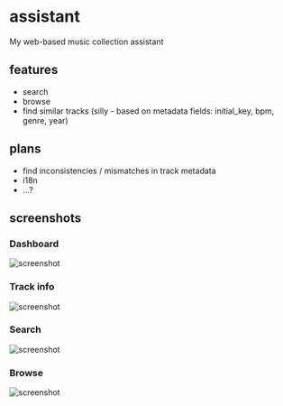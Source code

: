 # assistant
My web-based music collection assistant

## features
- search
- browse
- find similar tracks (silly - based on metadata fields: initial_key, bpm, genre, year)

## plans
- find inconsistencies / mismatches in track metadata
- i18n
- ...?


## screenshots

### Dashboard
![screenshot](http://i.imgur.com/iyTds3w.png "Dashboard")

### Track info
![screenshot](http://i.imgur.com/vs80weq.png "Track")

### Search
![screenshot](http://i.imgur.com/diZJn6a.png "Search")

### Browse
![screenshot](http://i.imgur.com/lwRAgRz.png "Browse")